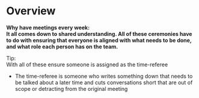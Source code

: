 # Overview

**Why have meetings every week:  
It all comes down to shared understanding. All of these ceremonies have to do with ensuring that everyone is aligned with what needs to be done, and what role each person has on the team.**  
  
Tip:  
With all of these ensure someone is assigned as the time-referee   
- The time-referee is someone who writes something down that needs to be talked about a later time and cuts conversations short that are out of scope or detracting from the original meeting

